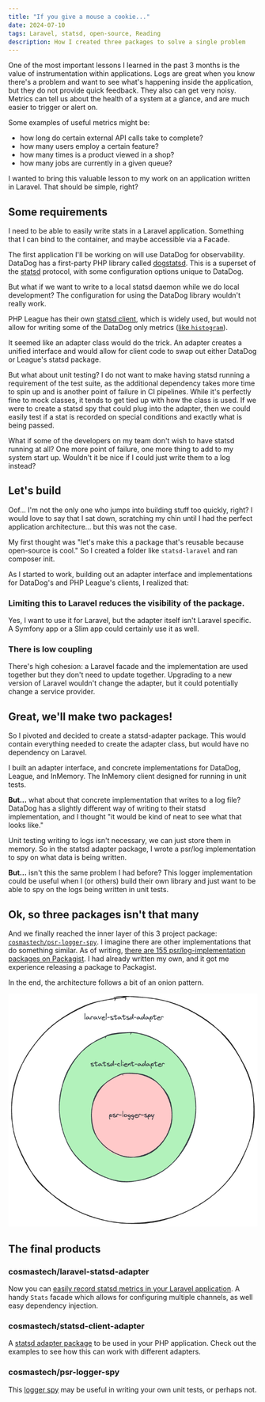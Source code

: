```yaml
---
title: "If you give a mouse a cookie..."
date: 2024-07-10
tags: Laravel, statsd, open-source, Reading
description: How I created three packages to solve a single problem
---
```



One of the most important lessons I learned in the past 3 months is the value of instrumentation within applications. Logs are great when you know there's a problem and want to see what's happening inside the application, but they do not provide quick feedback. They also can get very noisy. Metrics can tell us about the health of a system at a glance, and are much easier to trigger or alert on.

Some examples of useful metrics might be:

* how long do certain external API calls take to complete?
* how many users employ a certain feature?
* how many times is a product viewed in a shop?
* how many jobs are currently in a given queue?

I wanted to bring this valuable lesson to my work on an application written in Laravel. That should be simple, right?

## Some requirements
I need to be able to easily write stats in a Laravel application. Something that I can bind to the container, and maybe accessible via a Facade.

The first application I'll be working on will use DataDog for observability. DataDog has a first-party PHP library called [dogstatsd](https://github.com/DataDog/php-datadogstatsd). This is a superset of the [statsd](https://github.com/statsd/statsd) protocol, with some configuration options unique to DataDog.

But what if we want to write to a local statsd daemon while we do local development? The configuration for using the DataDog library wouldn't really work.

PHP League has their own [statsd client](https://github.com/thephpleague/statsd), which is widely used, but would not allow for writing some of the DataDog only metrics ([like `histogram`](https://docs.datadoghq.com/metrics/types/?tab=histogram)).

It seemed like an adapter class would do the trick. An adapter creates a unified interface and would allow for client code to swap out either DataDog or League's statsd package.

But what about unit testing?  I do not want to make having statsd running a requirement of the test suite, as the additional dependency takes more time to spin up and is another point of failure in CI pipelines.  While it's perfectly fine to mock classes, it tends to get tied up with how the class is used. If we were to create a statsd spy that could plug into the adapter, then we could easily test if a stat is recorded on special conditions and exactly what is being passed.

What if some of the developers on my team don't wish to have statsd running at all?  One more point of failure, one more thing to add to my system start up. Wouldn't it be nice if I could just write them to a log instead?

## Let's build
Oof... I'm not the only one who jumps into building stuff too quickly, right? I would love to say that I sat down, scratching my chin until I had the perfect application architecture... but this was not the case.

My first thought was "let's make this a package that's reusable because open-source is cool." So I created a folder like `statsd-laravel` and ran composer init.

As I started to work, building out an adapter interface and implementations for DataDog's and PHP League's clients, I realized that:

### Limiting this to Laravel reduces the visibility of the package.
Yes, I want to use it for Laravel, but the adapter itself isn't Laravel specific. A Symfony app or a Slim app could certainly use it as well.

### There is low coupling
There's high cohesion: a Laravel facade and the implementation are used together but they don't need to update together. Upgrading to a new version of Laravel wouldn't change the adapter, but it could potentially change a service provider.

## Great, we'll make two packages!
So I pivoted and decided to create a statsd-adapter package. This would contain everything needed to create the adapter class, but would have no dependency on Laravel.

I built an adapter interface, and concrete implementations for DataDog, League, and InMemory. The InMemory client designed for running in unit tests.

**But...** what about that concrete implementation that writes to a log file? DataDog has a slightly different way of writing to their statsd implementation, and I thought "it would be kind of neat to see what that looks like."

Unit testing writing to logs isn't necessary, we can just store them in memory. So in the statsd adapter package, I wrote a psr/log implementation to spy on what data is being written.  

**But...** isn't this the same problem I had before? This logger implementation could be useful when I (or others) build their own library and just want to be able to spy on the logs being written in unit tests.

## Ok, so three packages isn't that many
And we finally reached the inner layer of this 3 project package: [`cosmastech/psr-logger-spy`](https://github.com/cosmastech/psr-logger-spy). I imagine there are other implementations that do something similar. As of writing, [there are 155 psr/log-implementation packages on Packagist](https://packagist.org/providers/psr/log-implementation). I had already written my own, and it got me experience releasing a package to Packagist.

In the end, the architecture follows a bit of an onion pattern.

![App Architecture](/assets/2024/laravel-statsd-architecture.png)

## The final products
### cosmastech/laravel-statsd-adapter
Now you can [easily record statsd metrics in your Laravel application](https://github.com/cosmastech/laravel-statsd-adapter/). A handy `Stats` facade which allows for configuring multiple channels, as well easy dependency injection.

### cosmastech/statsd-client-adapter
A [statsd adapter package](https://github.com/cosmastech/php-statsd-client-adapter?tab=readme-ov-file) to be used in your PHP application. Check out the examples to see how this can work with different adapters.

### cosmastech/psr-logger-spy
This [logger spy](https://github.com/cosmastech/psr-logger-spy) may be useful in writing your own unit tests, or perhaps not.
